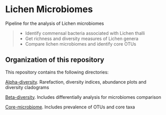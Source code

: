 # Lichen Microbiomes

Pipeline for the analysis of Lichen microbiomes
> * Identify commensal bacteria associated with Lichen thalli
> * Get richness and diversity measures of Lichen genera
> * Compare lichen microbiomes and identify core OTUs
 
 
 ## Organization of this repository

 This repository contains the following directories:

[Alpha-diversity](https://github.com/alehsierra/Lichen_Microbiome/tree/master/Alpha-diversity). Rarefaction, diversity indices, abundance plots and diversity cladograms
 
[Beta-diversity](https://github.com/alehsierra/Lichen_Microbiome/tree/master/Beta-diversity). Includes differentially analysis for microbiomes comparison 

[Core-microbiome](https://github.com/alehsierra/Lichen_Microbiome/tree/master/Core-microbiome). Includes prevalence of OTUs and core taxa

